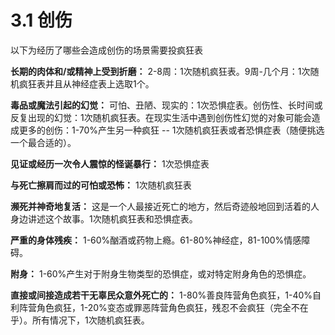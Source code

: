 # 3.1 创伤

以下为经历了哪些会造成创伤的场景需要投疯狂表

**长期的肉体和/或精神上受到折磨：** 2-8周：1次随机疯狂表。9周-几个月：1次随机疯狂表并且从神经症表上选取1个。

**毒品或魔法引起的幻觉：** 可怕、丑陋、现实的：1次恐惧症表。创伤性、长时间或反复出现的幻觉：1次随机疯狂表。在现实生活中遇到创伤性幻觉的对象可能会造成更多的创伤：1-70%产生另一种疯狂 -- 1次随机疯狂表或者恐惧症表（随便挑选一个最合适的）。

**见证或经历一次令人震惊的怪诞暴行：** 1次恐惧症表

**与死亡擦肩而过的可怕或恐怖：** 1次随机疯狂表

**濒死并神奇地复活：** 这是一个人最接近死亡的地方，然后奇迹般地回到活着的人身边讲述这个故事。1次随机疯狂表和恐惧症表。

**严重的身体残疾：** 1-60%酗酒或药物上瘾。61-80%神经症，81-100%情感障碍。

**附身：** 1-60%产生对于附身生物类型的恐惧症，或对特定附身角色的恐惧症。

**直接或间接造成若干无辜民众意外死亡的：** 1-80%善良阵营角色疯狂，1-40%自利阵营角色疯狂，1-20%变态或罪恶阵营角色疯狂，残忍不会疯狂（完全不在乎）。所有情况下，1次随机疯狂表。
